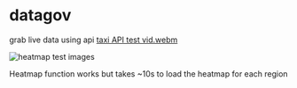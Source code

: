 # datagov
grab live data using api
[taxi API test vid.webm](https://user-images.githubusercontent.com/109660863/217504518-446aa753-061b-4730-b908-c74ef0d18f3d.webm)

![heatmap test images](https://user-images.githubusercontent.com/109660863/217504532-b7b3485b-2615-4fcb-ab64-b8a385ccfe19.jpg)

Heatmap function works but takes ~10s to load the heatmap for each region
